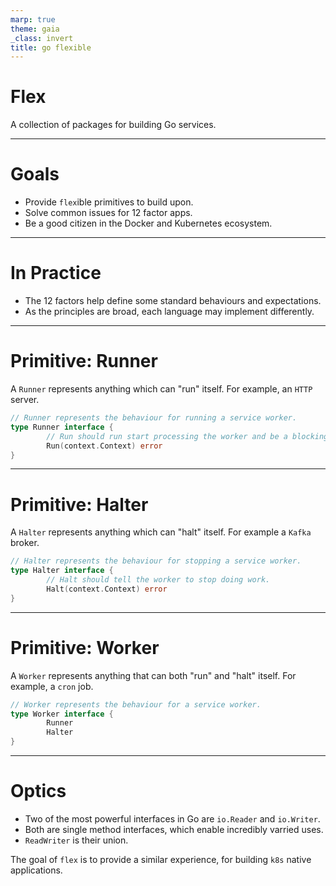```yaml
---
marp: true
theme: gaia
_class: invert
title: go flexible
---
```


# Flex

A collection of packages for building Go services.

---
# Goals

- Provide `flex`ible primitives to build upon.
- Solve common issues for 12 factor apps.
- Be a good citizen in the Docker and Kubernetes ecosystem.

---

# In Practice

- The 12 factors help define some standard behaviours and expectations.
- As the principles are broad, each language may implement differently.

---
# Primitive: Runner

A `Runner` represents anything which can "run" itself.
For example, an `HTTP` server.

```go
// Runner represents the behaviour for running a service worker.
type Runner interface {
        // Run should run start processing the worker and be a blocking operation.
        Run(context.Context) error
}
```

---

# Primitive: Halter

A `Halter` represents anything which can "halt" itself.
For example a `Kafka` broker.

```go
// Halter represents the behaviour for stopping a service worker.
type Halter interface {
        // Halt should tell the worker to stop doing work.
        Halt(context.Context) error
}
```

---

# Primitive: Worker

A `Worker` represents anything that can both "run" and "halt" itself.
For example, a `cron` job.

```go
// Worker represents the behaviour for a service worker.
type Worker interface {
        Runner
        Halter
}
```

---

# Optics

- Two of the most powerful interfaces in Go are `io.Reader` and `io.Writer`.
- Both are single method interfaces, which enable incredibly varried uses.
- `ReadWriter` is their union.

The goal of `flex` is to provide a similar experience, for building `k8s` native applications.